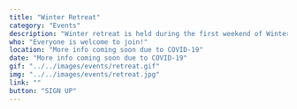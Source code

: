 ```yaml
---
title: "Winter Retreat"
category: "Events"
description: "Winter retreat is held during the first weekend of Winter quarter (Friday night - Sunday afternoon) where we get to spend time in solitude, MOI-ing with new people, and building up relationships with brothers and sisters through spending time with each other. Retreat is a time where we can get away from our distractions, whether it be friends, family, school, etc. and truly spend time with God."
who: "Everyone is welcome to join!"
location: "More info coming soon due to COVID-19"
date: "More info coming soon due to COVID-19"
gif: "../../images/events/retreat.gif"
img: "../../images/events/retreat.jpg"
link: ""
button: "SIGN UP"
---
```

